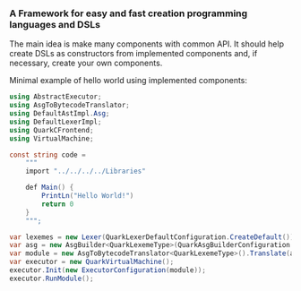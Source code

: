 ### A Framework for easy and fast creation programming languages and DSLs
The main idea is make many components with common API. It should help create DSLs as constructors from implemented components and, if necessary, create your own components.

Minimal example of hello world using implemented components:

```C#
using AbstractExecutor;
using AsgToBytecodeTranslator;
using DefaultAstImpl.Asg;
using DefaultLexerImpl;
using QuarkCFrontend;
using VirtualMachine;

const string code =
    """
    import "../../../../Libraries"

    def Main() {
        PrintLn("Hello World!")
        return 0
    }
    """;

var lexemes = new Lexer(QuarkLexerDefaultConfiguration.CreateDefault()).Lexemize(code);
var asg = new AsgBuilder<QuarkLexemeType>(QuarkAsgBuilderConfiguration.CreateDefault()).Build(lexemes);
var module = new AsgToBytecodeTranslator<QuarkLexemeType>().Translate(asg);
var executor = new QuarkVirtualMachine();
executor.Init(new ExecutorConfiguration(module));
executor.RunModule();
```
